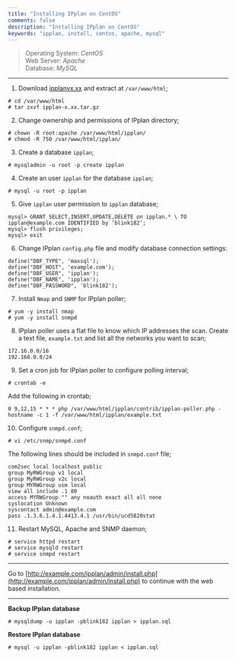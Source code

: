 ```yaml
---
title: "Installing IPplan on CentOS"
comments: false
description: "Installing IPplan on CentOS"
keywords: "ipplan, install, centos, apache, mysql"
---
```

> Operating System: _CentOS_  
> Web Server: _Apache_  
> Database: _MySQL_  

___

1. Download [ipplanvx.xx](http://iptrack.sourceforge.net/) and extract at `/var/www/html`;
```
# cd /var/www/html
# tar zxvf ipplan-x.xx.tar.gz
```

2. Change ownership and permissions of IPplan directory;
```
# chown -R root:apache /var/www/html/ipplan/
# chmod -R 750 /var/www/html/ipplan/
```

3. Create a database `ipplan`;
```
# mysqladmin -u root -p create ipplan
```

4. Create an user `ipplan` for the database `ipplan`;
```
# mysql -u root -p ipplan
```

5. Give `ipplan` user permission to `ipplan` database;
```
mysql> GRANT SELECT,INSERT,UPDATE,DELETE on ipplan.* \ TO ipplan@example.com IDENTIFIED by ‘blink182’;
mysql> flush privileges;
mysql> exit
```

6. Change IPplan `config.php` file and modify database connection settings:
```
define("DBF_TYPE", 'maxsql');
define("DBF_HOST", 'example.com');
define("DBF_USER", 'ipplan');
define("DBF_NAME", 'ipplan');
define("DBF_PASSWORD", 'blink182');
```

7. Install `Nmap` and `SNMP` for IPplan poller;
```
# yum -y install nmap
# yum -y install snmpd
```

8. IPplan poller uses a flat file to know which IP addresses the scan. Create a text file, `example.txt` and list all the networks you want to scan;
```
172.16.0.0/16
192.168.0.0/24
```

9. Set a cron job for IPplan poller to configure polling interval;
```
# crontab -e
```
Add the following in crontab;
```
0 9,12,15 * * * php /var/www/html/ipplan/contrib/ipplan-poller.php - hostname -c 1 -f /var/www/html/ipplan/example.txt
```

10. Configure `snmpd.conf`;
```
# vi /etc/snmp/snmpd.conf
```
The following lines should be included in `snmpd.conf` file;
```
com2sec local localhost public
group MyRWGroup v1 local
group MyRWGroup v2c local
group MYRWGroup usm local
view all include .1 80
access MYRWGroup "" any noauth exact all all none
syslocation Unknown
syscontact admin@example.com
pass .1.3.6.1.4.1.4413.4.1 /usr/bin/ucd5820stat
```

11. Restart MySQL, Apache and SNMP daemon;
```
# service httpd restart
# service mysqld restart
# service snmpd restart
```

___

Go to [http://example.com/ipplan/admin/install.php](http://example.com/ipplan/admin/install.php) to continue with the web based installation.

___


**Backup IPplan database**
```
# mysqldump -u ipplan -pblink182 ipplan > ipplan.sql
```

**Restore IPplan database**
```
# mysql -u ipplan -pblink182 ipplan < ipplan.sql
```
